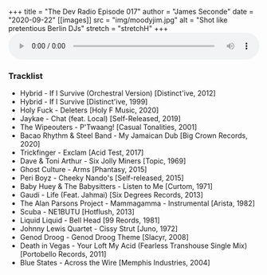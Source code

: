 +++
title = "The Dev Radio Episode 017"
author = "James Seconde"
date = "2020-09-22"
[[images]]
  src = "img/moodyjim.jpg"
  alt = "Shot like pretentious Berlin DJs"
  stretch = "stretchH"
+++
<AUDIO
    style="width:100%;"
    controls
    src="https://devtheatre.s3-eu-west-1.amazonaws.com/The+Dev+Radio+018.mp3">
    https://devtheatre.s3-eu-west-1.amazonaws.com/The+Dev+Radio+018.mp3
</AUDIO>

### Tracklist

* Hybrid - If I Survive (Orchestral Version) [Distinct'ive, 2012]
* Hybrid - If I Survive [Distinct'ive, 1999]
* Holy Fuck - Deleters [Holy F Music, 2020]
* Jaykae - Chat (feat. Local) [Self-Released, 2019]
* The Wipeouters - P'Twaang! [Casual Tonalities, 2001]
* Bacao Rhythm & Steel Band - My Jamaican Dub [Big Crown Records, 2020]
* Trickfinger - Exclam [Acid Test, 2017]
* Dave & Toni Arthur - Six Jolly Miners [Topic, 1969]
* Ghost Culture - Arms [Phantasy, 2015]
* Peri Boyz - Cheeky Nando's [Self-released, 2015]
* Baby Huey & The Babysitters - Listen to Me [Curtom, 1971]
* Gaudi - Life (Feat. Jahmai) [Six Degrees Records, 2013]
* The Alan Parsons Project - Mammagamma - Instrumental [Arista, 1982]
* Scuba - NE1BUTU [Hotflush, 2013]
* Liquid Liquid - Bell Head [99 Reords, 1981]
* Johnny Lewis Quartet - Cissy Strut [Juno, 1972]
* Genod Droog - Genod Droog Theme [Slacyr, 2008]
* Death in Vegas - Your Loft My Acid (Fearless Transhouse Single Mix) [Portobello Records, 2011]
* Blue States - Across the Wire [Memphis Industries, 2004]